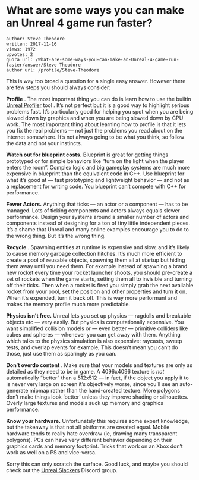 # What are some ways you can make an Unreal 4 game run faster?

	author: Steve Theodore
	written: 2017-11-16
	views: 1972
	upvotes: 2
	quora url: /What-are-some-ways-you-can-make-an-Unreal-4-game-run-faster/answer/Steve-Theodore
	author url: /profile/Steve-Theodore


This is way too broad a question for a single easy answer. However there are few steps you should always consider:

__Profile__ . The most important thing you can do is learn how to use the builtin [Unreal Profiler](https://docs.unrealengine.com/latest/INT/Engine/Performance/Overview/index.html) tool . It’s not perfect but it is a good way to highlight serious problems fast. It’s particularly good for helping you spot when you are being slowed down by graphics and when you are being slowed down by CPU work.
The most important thing about learning how to profile is that it lets you fix the real problems — not just the problems you read about on the internet somewhere. It’s not always going to be what you think, so follow the data and not your instincts.

__Watch out for blueprint costs.__ Blueprint is great for getting things prototyped or for simple behaviors like “turn on the light when the player enters the room”. Complex logic and big gameplay systems are much more expensive in blueprint than the equivalent code in C++. Use blueprint for what it’s good at — fast prototyping and lightweight behavior — and not as a replacement for writing code. You blueprint can’t compete with C++ for performance.

__Fewer Actors.__ Anything that ticks — an actor or a component — has to be managed. Lots of ticking components and actors always equals slower performance. Design your systems around a smaller number of actors and components instead of designing for a ton of tiny little independent pieces. It’s a shame that Unreal and many online examples encourage you to do to the wrong thing. But it’s the wrong thing.

__Recycle__ . Spawning entities at runtime is expensive and slow, and it’s likely to cause memory garbage collection hitches. It’s much more efficient to create a pool of reusable objects, spawning them all at startup but hiding them away until you need them. For example instead of spawning a brand new rocket every time your rocket launcher shoots, you should pre-create a set of rockets when the game starts, setting them all to invisible and turning off their ticks. Then when a rocket is fired you simply grab the next available rocket from your pool, set the position and other properties and turn it on. When it’s expended, turn it back off. This is way more performant and makes the memory profile much more predictable.

__Physics isn’t free.__  Unreal lets you set up physics — ragdolls and breakable objects etc — very easily. But physics is computationally expensive. You want simplified collision models or — even better — primitive colliders like cubes and spheres — whenever you can get away with them. Anything which talks to the physics simulation is also expensive: raycasts, sweep tests, and overlap events for example, This doesn’t mean you can’t do those, just use them as sparingly as you can.

__Don’t overdo content__ . Make sure that your models and textures are only as detailed as they need to be in game. A 4096x4096 texture is _not_  automatically “better” than a 512x512 — in fact, if the object you apply it to is never very large on screen it’s objectively worse, since you’ll see an auto-generate mipmap rather than the hand-created texture. More polygons don’t make things look ‘better’ unless they improve shading or silhouettes. Overly large textures and models suck up memory and graphics performance.

__Know your hardware.__  Unfortunately this requires some expert knowledge, but the takeaway is that not all platforms are created equal. Mobile hardware tends to really hate overdraw (ie, drawing many transparent polygons). PCs can have very different behavior depending on their graphics cards and memory footprint. Tricks that work on an Xbox don’t work as well on a PS and vice-versa.

Sorry this can only scratch the surface. Good luck, and maybe you should check out the [Unreal Slackers](http://unrealslackers.org/) Discord group.

